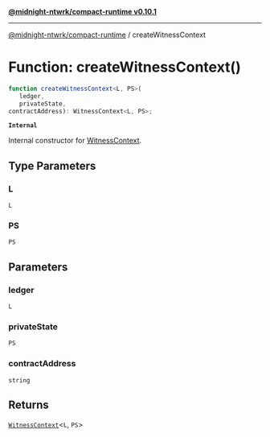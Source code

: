 [**@midnight-ntwrk/compact-runtime v0.10.1**](../README.md)

***

[@midnight-ntwrk/compact-runtime](../globals.md) / createWitnessContext

# Function: createWitnessContext()

```ts
function createWitnessContext<L, PS>(
   ledger, 
   privateState, 
contractAddress): WitnessContext<L, PS>;
```

**`Internal`**

Internal constructor for [WitnessContext](../interfaces/WitnessContext.md).

## Type Parameters

### L

`L`

### PS

`PS`

## Parameters

### ledger

`L`

### privateState

`PS`

### contractAddress

`string`

## Returns

[`WitnessContext`](../interfaces/WitnessContext.md)\<`L`, `PS`\>
